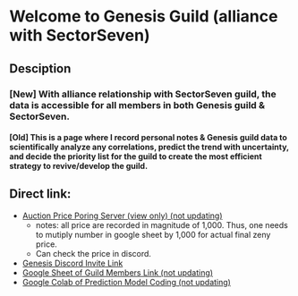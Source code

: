 # Welcome to Genesis Guild (alliance with SectorSeven)
## Desciption 
### [New] With alliance relationship with SectorSeven guild, the data is accessible for all members in both Genesis guild & SectorSeven.

#### [Old] This is a page where I record personal notes & Genesis guild data to scientifically analyze any correlations, predict the trend with uncertainty, and decide the priority list for the guild to create the most efficient strategy to revive/develop the guild.

## Direct link:
 - [Auction Price Poring Server (view only) (not updating)](https://docs.google.com/spreadsheets/d/1HzOENxSkJL2rvCgU8ftovUBMjxFVevOM_NMuu0TocgI/edit#gid=0)
    - notes: all price are recorded in magnitude of 1,000. Thus, one needs to mutiply number in google sheet by 1,000 for actual final zeny price.
    - Can check the price in discord.
 - [Genesis Discord Invite Link](https://discord.gg/9Q8a9uSq)
 - [Google Sheet of Guild Members Link (not updating)](https://docs.google.com/spreadsheets/d/18coYF1I-POPsKH_O7OenCPclVMi5F6l3SML-MNdXHog/edit#gid=0)
 - [Google Colab of Prediction Model Coding (not updating)](https://colab.research.google.com/drive/1K-IX50_BEU4zd8r3Fhl75ov9c6kVQIH8#scrollTo=YUFv3_Tl3v_-)
